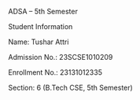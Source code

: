 ADSA – 5th Semester 


Student Information

Name: Tushar Attri

Admission No.: 23SCSE1010209

Enrollment No.: 23131012335

Section: 6 (B.Tech CSE, 5th Semester)
